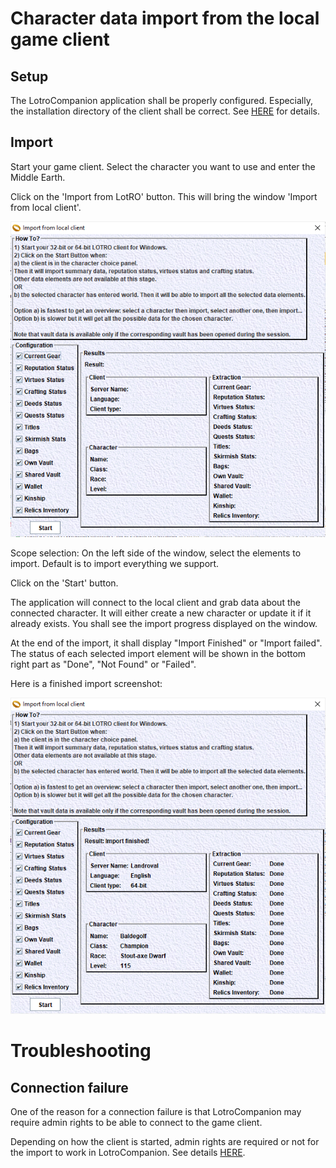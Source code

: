 # Character data import from the local game client

## Setup
The LotroCompanion application shall be properly configured.
Especially, the installation directory of the client shall be correct. See [HERE](../HowTo/ApplicationConfiguration/main.md) for details.


## Import
Start your game client. Select the character you want to use and enter the Middle Earth.

Click on the 'Import from LotRO' button. This will bring the window 'Import from local client'.

![Screenshot of import window](ImportWindow.png)

Scope selection:
On the left side of the window, select the elements to import. Default is to import everything we support.

Click on the 'Start' button.

The application will connect to the local client and grab data about the connected character.
It will either create a new character or update it if it already exists.
You shall see the import progress displayed on the window.

At the end of the import, it shall display "Import Finished" or "Import failed".
The status of each selected import element will be shown in the bottom right part as "Done", "Not Found" or "Failed".

Here is a finished import screenshot:

![Finished import](ImportFinished.png)

# Troubleshooting
## Connection failure
One of the reason for a connection failure is that LotroCompanion may require admin rights to be able to connect to the game client.

Depending on how the client is started, admin rights are required or not for the import to work in LotroCompanion.
See details [HERE](AdminRights.md).

